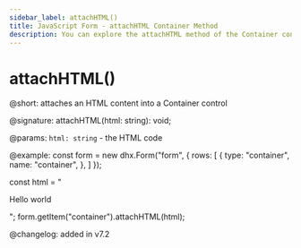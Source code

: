 ```yaml
---
sidebar_label: attachHTML()
title: JavaScript Form - attachHTML Container Method 
description: You can explore the attachHTML method of the Container control of Form in the documentation of the DHTMLX JavaScript UI library. Browse developer guides and API reference, try out code examples and live demos, and download a free 30-day evaluation version of DHTMLX Suite 7.
---
```


# attachHTML()

@short: attaches an HTML content into a Container control

@signature: attachHTML(html: string): void;

@params:
`html: string` - the HTML code

@example: const form = new dhx.Form("form", {
    rows: [
        {
            type: "container",
            name: "container",
        },
    ]
});

const html = "<p>Hello world</p>";
form.getItem("container").attachHTML(html);

@changelog: added in v7.2

